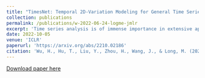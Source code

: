 ```yaml
---
title: "TimesNet: Temporal 2D-Variation Modeling for General Time Series Analysis"
collection: publications
permalink: /publications/w-2022-06-24-logme-jmlr
excerpt: 'Time series analysis is of immense importance in extensive applications, such as weather forecasting, anomaly detection, and action recognition. This paper focuses on temporal variation modeling, which is the common key problem of extensive analysis tasks. Previous methods attempt to accomplish this directly from the 1D time series, which is extremely challenging due to the intricate temporal patterns. Based on the observation of multi-periodicity in time series, we ravel out the complex temporal variations into the multiple intraperiod- and interperiod-variations. To tackle the limitations of 1D time series in representation capability, we extend the analysis of temporal variations into the 2D space by transforming the 1D time series into a set of 2D tensors based on multiple periods. This transformation can embed the intraperiod- and interperiod-variations into the columns and rows of the 2D tensors respectively, making the 2D-variations to be easily modeled by 2D kernels. Technically, we propose the TimesNet with TimesBlock as a task-general backbone for time series analysis. TimesBlock can discover the multi-periodicity adaptively and extract the complex temporal variations from transformed 2D tensors by a parameter-efficient inception block. Our proposed TimesNet achieves consistent state-of-the-art in five mainstream time series analysis tasks, including short- and long-term forecasting, imputation, classification, and anomaly detection. Code is available at this [repository](https://github.com/thuml/TimesNet).'
date: 2022-10-05
venue: 'ICLR'
paperurl: 'https://arxiv.org/abs/2210.02186'
citation: 'Wu, H., Hu, T., Liu, Y., Zhou, H., Wang, J., & Long, M. (2022). TimesNet: Temporal 2D-Variation Modeling for General Time Series Analysis. ICLR 2022.'
---
```



[Download paper here](https://arxiv.org/pdf/2210.02186.pdf)
